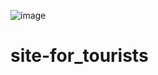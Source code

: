![image](https://github.com/user-attachments/assets/c5f733b6-b849-4eaa-a08a-50224b031ba8)
# site-for_tourists
